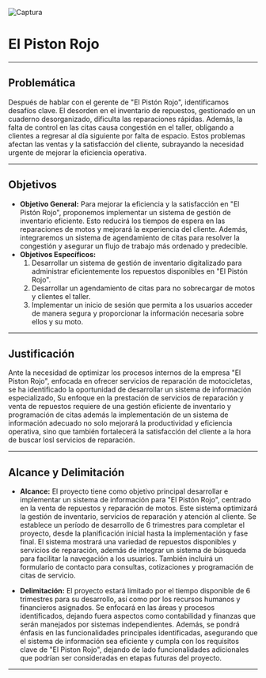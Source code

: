 ![Captura](https://github.com/JuanFachas/Repositorio-PR/assets/173213965/dd3b9629-39d8-4991-9e2d-64749cc9a383)

# El Piston Rojo

---

## Problemática

Después de hablar con el gerente de "El Pistón Rojo", identificamos desafíos clave. El desorden en el inventario de repuestos, gestionado en un cuaderno desorganizado, dificulta las reparaciones rápidas. Además, la falta de control en las citas causa congestión en el taller, obligando a clientes a regresar al día siguiente por falta de espacio. Estos problemas afectan las ventas y la satisfacción del cliente, subrayando la necesidad urgente de mejorar la eficiencia operativa.

---

## Objetivos

- **Objetivo General:** Para mejorar la eficiencia y la satisfacción en "El Pistón Rojo", proponemos implementar un sistema de gestión de inventario eficiente. Esto reducirá los tiempos de espera en las reparaciones de motos y mejorará la experiencia del cliente. Además, integraremos un sistema de agendamiento de citas para resolver la congestión y asegurar un flujo de trabajo más ordenado y predecible.
- **Objetivos Específicos:** 
  1. Desarrollar un sistema de gestión de inventario digitalizado para administrar eficientemente los repuestos disponibles en "El Pistón Rojo".
  2. Desarrollar un agendamiento de citas para no sobrecargar de motos y clientes el taller.
  3. Implementar un inicio de sesión que permita a los usuarios acceder de manera segura y proporcionar la información necesaria sobre ellos y su moto.

---

## Justificación

Ante la necesidad de optimizar los procesos internos de la empresa "El Piston Rojo", enfocada en ofrecer servicios de reparación de motocicletas, se ha identificado la oportunidad de desarrollar un  sistema de información especializado, Su enfoque en la prestación de servicios de reparación  y venta de repuestos requiere de una gestión eficiente de inventario y programación de citas además la implementación de un sistema de información adecuado no solo mejorará la productividad y eficiencia operativa, sino que también fortalecerá la satisfacción del cliente a la hora de buscar losl servicios de reparación.

---

## Alcance y Delimitación

- **Alcance:** El proyecto tiene como objetivo principal desarrollar e implementar un sistema de información para "El Pistón Rojo", centrado en la venta de repuestos y reparación de motos. Este sistema optimizará la gestión de inventario, servicios de reparación y atención al cliente. Se establece un período de desarrollo de 6 trimestres para completar el proyecto, desde la planificación inicial hasta la implementación y fase final. El sistema mostrará una variedad de repuestos disponibles y servicios de reparación, además de integrar un sistema de búsqueda para facilitar la navegación a los usuarios. También incluirá un formulario de contacto para consultas, cotizaciones y programación de citas de servicio.
  
- **Delimitación:** El proyecto estará limitado por el tiempo disponible de 6 trimestres para su desarrollo, así como por los recursos humanos y financieros asignados. Se enfocará en las áreas y procesos identificados, dejando fuera aspectos como contabilidad y finanzas que serán manejados por sistemas independientes. Además, se pondrá énfasis en las funcionalidades principales identificadas, asegurando que el sistema de información sea eficiente y cumpla con los requisitos clave de "El Piston Rojo", dejando de lado funcionalidades adicionales que podrían ser consideradas en etapas futuras del proyecto.
  
---
